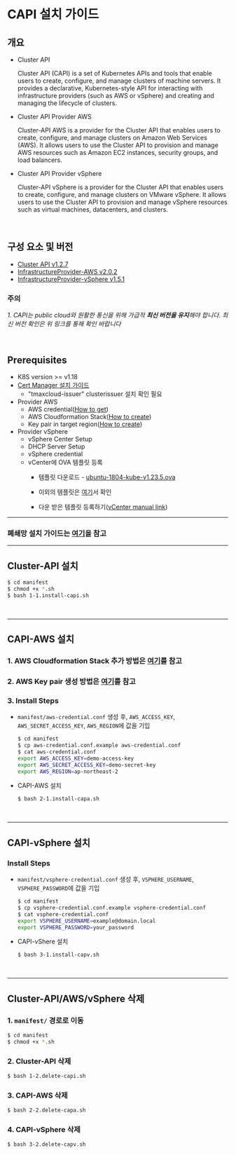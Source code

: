 # CAPI 설치 가이드

## 개요
- Cluster API
  
  Cluster API (CAPI) is a set of Kubernetes APIs and tools that enable users to create, configure, and manage clusters of machine servers. It provides a declarative, Kubernetes-style API for interacting with infrastructure providers (such as AWS or vSphere) and creating and managing the lifecycle of clusters.

- Cluster API Provider AWS
    
    Cluster-API AWS is a provider for the Cluster API that enables users to create, configure, and manage clusters on Amazon Web Services (AWS). It allows users to use the Cluster API to provision and manage AWS resources such as Amazon EC2 instances, security groups, and load balancers.


- Cluster API Provider vSphere
    
    Cluster-API vSphere is a provider for the Cluster API that enables users to create, configure, and manage clusters on VMware vSphere. It allows users to use the Cluster API to provision and manage vSphere resources such as virtual machines, datacenters, and clusters.

<br/>

## 구성 요소 및 버전
- [Cluster API v1.2.7](https://github.com/kubernetes-sigs/cluster-api/tree/v1.2.7)
- [InfrastructureProvider-AWS v2.0.2](https://github.com/kubernetes-sigs/cluster-api-provider-aws/tree/v2.0.2)
- [InfrastructureProvider-vSphere v1.5.1](https://github.com/kubernetes-sigs/cluster-api-provider-vsphere/tree/v1.5.1)

 ### **주의**
 _1. CAPI는 public cloud와 원활한 통신을 위해 가급적 **최신 버전을 유지**해야 합니다. 최신 버전 확인은 위 링크를 통해 확인 바랍니다_

<br/>

## Prerequisites
- K8S version >= v1.18
- [Cert Manager 설치 가이드](https://github.com/tmax-cloud/install-cert-manager)
  - "tmaxcloud-issuer" clusterissuer 설치 확인 필요
- Provider AWS
    - AWS credential([How to get](https://docs.aws.amazon.com/IAM/latest/UserGuide/id_credentials_access-keys.html))
    - AWS Cloudformation Stack([How to create](doc/AWS_CONSOLE.md#aws-cloudformation-stack-추가-방법))
    - Key pair in target region([How to create](doc/AWS_CONSOLE.md#aws-key-pair-생성-방법))
- Provider vSphere
    - vSphere Center Setup
    - DHCP Server Setup
    - vSphere credential
    - vCenter에 OVA 템플릿 등록
        - 템플릿 다운로드 - [ubuntu-1804-kube-v1.23.5.ova](https://storage.googleapis.com/capv-images/release/v1.23.5/ubuntu-1804-kube-v1.23.5.ova)
        - 이외의 템플릿은 [여기](https://github.com/kubernetes-sigs/cluster-api-provider-vsphere/tree/v1.5.1#kubernetes-versions-with-published-ovas)서 확인

        - 다운 받은 템플릿 등록하기([vCenter manual link](https://docs.vmware.com/kr/VMware-vSphere/7.0/com.vmware.vsphere.vm_admin.doc/GUID-AFEDC48B-C96F-4088-9C1F-4F0A30E965DE.html))


<hr/>

### 폐쇄망 설치 가이드는 [여기](doc/offline.md)을 참고

<hr/>

## Cluster-API 설치
   
```bash
$ cd manifest
$ chmod +x *.sh
$ bash 1-1.install-capi.sh
```
    
<br/>

<hr/>

## CAPI-AWS 설치
### 1. AWS Cloudformation Stack 추가 방법은 [여기](doc/AWS_CONSOLE.md#aws-cloudformation-stack-추가-방법)를 참고
### 2. AWS Key pair 생성 방법은 [여기](doc/AWS_CONSOLE.md#aws-key-pair-생성-방법)를 참고

### 3. Install Steps

- `manifest/aws-credential.conf` 생성 후, `AWS_ACCESS_KEY`, `AWS_SECRET_ACCESS_KEY`, `AWS_REGION`에 값을 기입 
    ```bash
    $ cd manifest
    $ cp aws-credential.conf.example aws-credential.conf
    $ cat aws-credential.conf
    export AWS_ACCESS_KEY=demo-access-key
    export AWS_SECRET_ACCESS_KEY=demo-secret-key
    export AWS_REGION=ap-northeast-2
    ```


- CAPI-AWS 설치
    ```bash
    $ bash 2-1.install-capa.sh
    ```

    
<br/>

<hr/>

## CAPI-vSphere 설치

### Install Steps
- `manifest/vsphere-credential.conf` 생성 후, `VSPHERE_USERNAME`, `VSPHERE_PASSWORD`에 값을 기입 
    ```bash
    $ cd manifest
    $ cp vsphere-credential.conf.example vsphere-credential.conf
    $ cat vsphere-credential.conf
    export VSPHERE_USERNAME=example@domain.local
    export VSPHERE_PASSWORD=your_password
    ```


- CAPI-vShere 설치
    ```bash
    $ bash 3-1.install-capv.sh
    ``` 
    
<br/>

<hr/>

## Cluster-API/AWS/vSphere 삭제

### 1. `manifest/` 경로로 이동
    
```bash
$ cd manifest
$ chmod +x *.sh
```

### 2. Cluster-API 삭제

```bash
$ bash 1-2.delete-capi.sh
```


### 3. CAPI-AWS 삭제

```bash
$ bash 2-2.delete-capa.sh
```

### 4. CAPI-vSphere 삭제

```bash
$ bash 3-2.delete-capv.sh
```
